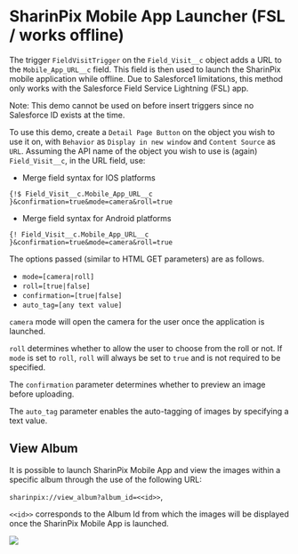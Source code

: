 # SharinPix Mobile App Launcher (FSL / works offline)

The trigger `FieldVisitTrigger` on the `Field_Visit__c` object adds a URL to the `Mobile_App_URL__c` field. This field is then used to launch the SharinPix mobile application while offline. Due to Salesforce1 limitations, this method only works with the Salesforce Field Service Lightning (FSL) app.

Note: This demo cannot be used on before insert triggers since no Salesforce ID exists at the time.

To use this demo, create a `Detail Page Button` on the object you wish to use it on, with `Behavior` as `Display in new window` and `Content Source` as `URL`. Assuming the API name of the object you wish to use is (again) `Field_Visit__c`, in the URL field, use:
- Merge field syntax for IOS platforms
``` 
{!$ Field_Visit__c.Mobile_App_URL__c }&confirmation=true&mode=camera&roll=true
```
- Merge field syntax for Android platforms
```
{! Field_Visit__c.Mobile_App_URL__c }&confirmation=true&mode=camera&roll=true
```

The options passed (similar to HTML GET parameters) are as follows.
 - `mode=[camera|roll]`
 - `roll=[true|false]`
 - `confirmation=[true|false]`
 - `auto_tag=[any text value]`

`camera` mode will open the camera for the user once the application is launched.

`roll` determines whether to allow the user to choose from the roll or not. If `mode` is set to `roll`, `roll` will always be set to `true` and is not required to be specified.

The `confirmation` parameter determines whether to preview an image before uploading.

The `auto_tag` parameter enables the auto-tagging of images by specifying a text value.

## View Album
It is possible to launch SharinPix Mobile App and view the images within a specific album through the use of the following URL:

`sharinpix://view_album?album_id=<<id>>`,

`<<id>>` corresponds to the Album Id from which the images will be displayed once the SharinPix Mobile App is launched.


[<img src="https://raw.githubusercontent.com/afawcett/githubsfdeploy/master/deploy.png">](https://githubsfdeploy.herokuapp.com?owner=sharinpix&repo=demo-apex&ref=mobile_app_launcher_fsl)
